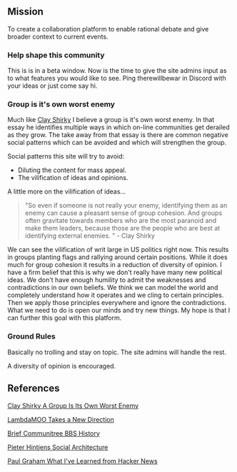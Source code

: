 ## Mission

To create a collaboration platform to enable rational debate and give broader context to current events. 

### Help shape this community

This is is in a beta window. Now is the time to give the site admins input as to what features you would like to see. Ping therewillbewar in Discord with your ideas or just come say hi.

### Group is it's own worst enemy

Much like [Clay Shirky](http://www.shirky.com/writings/herecomeseverybody/group_enemy.html) I believe a group is it's own worst enemy. In that essay he identifies multiple ways in which on-line communities get derailed as they grow. The take away from that essay is there are common negative social patterns which can be avoided and which will strengthen the group.  

Social patterns this site will try to avoid:

 - Diluting the content for mass appeal.
 - The vilification of ideas and opinions. 

A little more on the vilification of ideas...

> "So even if someone is not really your enemy, identifying them as an enemy can cause a pleasant sense of group cohesion. And groups often gravitate towards members who are the most paranoid and make them leaders, because those are the people who are best at identifying external enemies. " - Clay Shirky

We can see the vilification of writ large in US politics right now. This results in groups planting flags and rallying around certain positions. While it does much for group cohesion it results in a reduction of diversity of opinion. I have a firm belief that this is why we don't really have many new political ideas. We don't have enough humility to admit the weaknesses and contradictions in our own beliefs. We think we can model the world and completely understand how it operates and we cling to certain principles. Then we apply those principles everywhere and ignore the contradictions. What we need to do is open our minds and try new things. My hope is that I can further this goal with this platform. 

### Ground Rules

Basically no trolling and stay on topic. The site admins will handle the rest. 

A diversity of opinion is encouraged.   

## References

[Clay Shirky A Group Is Its Own Worst Enemy](http://www.shirky.com/writings/herecomeseverybody/group_enemy.html)

[LambdaMOO Takes a New Direction](http://www.cc.gatech.edu/classes/AY2001/cs6470_fall/LTAND.html)

[Brief Communitree BBS History](http://software.bbsdocumentary.com/APPLE/II/COMMUNITREE/rheingold.txt) 

[Pieter Hintjens Social Architecture](http://amzn.to/2vtaYle)

[Paul Graham What I've Learned from Hacker News](http://www.paulgraham.com/hackernews.html)
